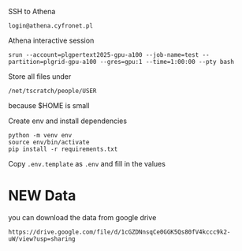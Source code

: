 SSH to Athena
```
login@athena.cyfronet.pl
```
Athena interactive session
```
srun --account=plgpertext2025-gpu-a100 --job-name=test --partition=plgrid-gpu-a100 --gres=gpu:1 --time=1:00:00 --pty bash

```

Store all files under
```
/net/tscratch/people/USER
```
because $HOME is small


Create env and install dependencies
```
python -m venv env
source env/bin/activate
pip install -r requirements.txt
```

Copy `.env.template` as `.env` and fill in the values

# NEW Data
you can download the data from google drive
```
https://drive.google.com/file/d/1cGZDNnsqCe0GGK5Qs80fV4kccc9k2-uW/view?usp=sharing
```

